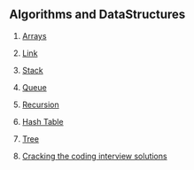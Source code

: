 ##  Algorithms and DataStructures


1. [Arrays]()

2. [Link]()
3. [Stack]()
4. [Queue]()
5. [Recursion]()
6. [Hash Table]()
7. [Tree]()
8. [Cracking the coding interview solutions]()
